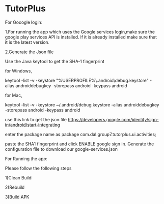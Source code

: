 # TutorPlus


For Gooogle login:


1.For running the app which uses the Google services login,make sure the google
play services API is installed. If it is already installed make sure that it is 
the latest version.


2.Generate the Json file


Use the Java keytool to get the SHA-1 fingerprint
 
 
for Windows,

keytool -list -v -keystore "%USERPROFILE%\\.android\\debug.keystore" -alias
androiddebugkey -storepass android -keypass android



for Mac,

keytool -list -v -keystore ~/.android/debug.keystore -alias androiddebugkey
-storepass android -keypass android


use this link to get the json file <https://developers.google.com/identity/sign-in/android/start-integrating>


enter the package name as package com.dal.group7.tutorplus.ui.activities;


paste the SHA1 fingerprint and click ENABLE google sign in. Generate the configuration file to download our google-services.json




For Running the app:

Please follow the following steps

1)Clean Build


2)Rebuild


3)Build APK



